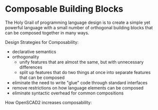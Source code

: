 # Composable Building Blocks

The Holy Grail of programming language design
is to create a simple yet powerful language
with a small number of orthogonal building blocks
that can be composed together in many ways.

Design Strategies for Composability:
* declarative semantics
* orthogonality
  * unify features that are almost the same, but with unnecessary differences
  * split up features that do two things at once into separate features that can be composed
* eliminate the need to write "glue" code through standard interfaces
* remove restrictions on how language elements can be composed
* eliminate syntactic overhead for common compositions

How OpenSCAD2 increases composability:
